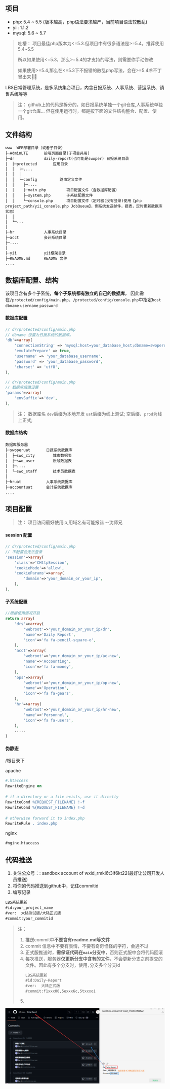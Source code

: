 ## 项目
- php: 5.4 ~ 5.5 (版本越高，php语法要求越严，当前项目语法较散乱)
- yii: 1.1.2
- mysql: 5.6 ~ 5.7

> 吐槽：
> 项目最佳php版本为<=5.3.但项目中有很多语法是>=5.4。推荐使用5.4~5.5
> 
> 所以如果使用<=5.3，那么>=5.4的才支持的写法，则需要你手动修改
> 
> 如果使用>=5.4,那么在<=5.3下不报错的散乱php写法，会在>=5.4冷不丁冒出来🫥🫡

LBS日常管理系统，是多系统集合项目，内含日报系统、人事系统、营运系统、销售系统等等

> 注：
> github上的代码是拆分的，如日报系统单独一个git仓库,人事系统单独一个git仓库...
> 但在使用运行时，都是按下面的文件结构整合、配置、使用。

## 文件结构
```
www  WEB部署目录（或者子目录）
├─AdminLTE       前端页面目录(子项目共用)
├─dr             daily-report(也可能是swoper) 日报系统目录
│  ├─protected       应用目录
│  │  ├─....
│  │  │
│  │  └─config          路由定义文件
│  │    ├─....
│  │    ├─main.php         项目配置文件（含数据库配置）
│  │    ├─system.php       子系统配置文件
│  │    └─console.php      项目配置文件（定时器(没有登录)使用【php project_path/yii_console.php JobQueue】，例系统发送邮件，报表，定时更新数据库状态）
│  │  
│  └─...
│
├─hr             人事系统目录
├─acct           会计系统目录
├─....
│
├─yii            yii框架目录
├─README.md      README 文件
....
```

## 数据库配置、结构
该项目含有多个子系统，**每个子系统都有独立的自己的数据库**，
因此需在`/protected/config/main.php`、`/protected/config/console.php`中指定`host` `dbname` `username` `password`

#### 数据库配置
```php
// dr/protected/config/main.php
// dbname 设置为日报系统的数据库。
'db'=>array(
    'connectionString' => 'mysql:host=your_database_host;dbname=swoperuat',
    'emulatePrepare' => true,
    'username' => 'your_database_username',
    'password' => 'your_database_password',
    'charset' => 'utf8',
),
```

```php
// dr/protected/config/main.php
// 数据库后缀设置
'params'=>array(
    'envSuffix'=>'dev',
),
```
> 注：
> 数据库名
> `dev`后缀为本地开发
> `uat`后缀为线上测试;
> 空后缀、`prod`为线上正式;

#### 数据库结构
```
数据库服务器
├─swoperuat       日报系统数据库
│  ├─swo_city        城市数据表
│  ├─swo_user        账号数据表
│  ├─....
│  └─swo_staff       技术员数据表
│
├─hruat           人事系统数据库
├─accountuat      会计系统数据库
....
```

## 项目配置

> 注：
> 项目访问最好使用ip,用域名有可能报错 --沈师兄

#### session 配置
```php
// dr/protected/config/main.php
// 不配置会无法登录
'session'=>array(
    'class'=>'CHttpSession',
    'cookieMode'=>'allow',
    'cookieParams'=>array(
        'domain'=>'your_domain_or_your_ip',
    ),
),
```

#### 子系统配置
```php
//根据使用情况开启
return array(
    'drs'=>array(
        'webroot'=>'your_domain_or_your_ip/dr',
        'name'=>'Daily Report',
        'icon'=>'fa fa-pencil-square-o',
    ),
    'acct'=>array(
        'webroot'=>'your_domain_or_your_ip/ac-new',
        'name'=>'Accounting',
        'icon'=>'fa fa-money',
    ),
    'ops'=>array(
        'webroot'=>'your_domain_or_your_ip/op-new',
        'name'=>'Operation',
        'icon'=>'fa fa-gears',
    ),
    'hr'=>array(
        'webroot'=>'your_domain_or_your_ip/hr-new',
        'name'=>'Personnel',
        'icon'=>'fa fa-users',
    ),
    .....
)
```

#### 伪静态
/根目录下

apache
```apache
#.htaccess
RewriteEngine on

# if a directory or a file exists, use it directly
RewriteCond %{REQUEST_FILENAME} !-f
RewriteCond %{REQUEST_FILENAME} !-d

# otherwise forward it to index.php
RewriteRule . index.php
```

nginx
```nginx
#nginx.htaccess

```


## 代码推送
1. 关注公众号：: sandbox account of wxid_rmkl6t3lf6kt22(最好让公司开发人员推送)
2. 将你的代码推送到github中，记住commitid
3. 编写记录 
```txt
LBS系統更新
#id:your_project_name 
#ver:  大陆测试版/大陆正式版
#commit:your_commitid
```
> 注：
> 1. 推送commit中**不要含有readme.md等文件**
> 2. commit 信息中不要有表情，不要有奇奇怪怪的字符，会通不过
> 3. 正式服推送时，**需保证代码在`main`分支中**，否则正式服中会将代码回滚
> 4. 每次推送，服务器**仅更新分支中含有的文件**，不会更新分支之前提交的文件。因此有多个分支时，使用`,`分支多个分支id
>    ```txt
>    LBS系統更新
>    #id:Daily-Report
>    #ver:  大陆正式版
>    #commit:f1xxx00,5exxx6c,5txxxoi
>    ```
> 5.

![img_1.png](readme_img.png)